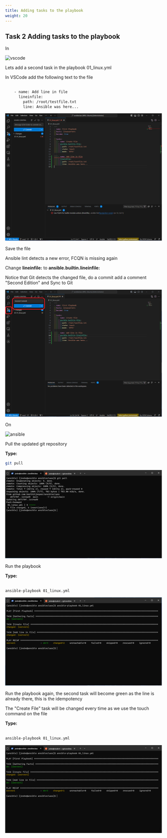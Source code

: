 ```yaml
---
title: Adding tasks to the playbook
weight: 20
---
```


## Task 2 Adding tasks to the playbook

In

![vscode](/images/student-vscode.png)

Lets add a second task in the playbook 01_linux.yml

In VSCode add the following text to the file

```ansible

    - name: Add line in file
      lineinfile:
        path: /root/testfile.txt
        line: Ansible was here...

```

![Alt text](images/024_secondtask_code.png?raw=true "Add second task to playbook")

Save the file

Ansible lint detects a new error, FCQN is missing again

Change __lineinfile:__ to __ansible.builtin.lineinfile:__

Notice that Git detects the changed file, do a commit add a comment "Second Edition" and Sync to Git

![Alt text](images/025_secondtask_commit.png?raw=true "Second Commit to playbook")

On

![ansible](/images/ansible.png)

Pull the updated git repository

__Type:__

```bash
git pull
```

![Alt text](images/026_git_pull.png?raw=true "git pull")

Run the playbook

__Type:__

```bash

ansible-playbook 01_linux.yml

```

![Alt text](images/027_run_playbook_secondtask.png?raw=true "Run playbook")

Run the playbook again, the second task will become green as the line is already there, this is the idempotency

The "Create File" task will be changed every time as we use the touch command on the file

__Type:__

```bash

ansible-playbook 01_linux.yml

```

![Alt text](images/028_run_playbook_secondtask_idempodent.png?raw=true "Run playbook")

